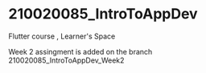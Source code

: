 # 210020085_IntroToAppDev
Flutter course , Learner's Space 

Week 2 assingment is added on the branch 210020085_IntroToAppDev_Week2
